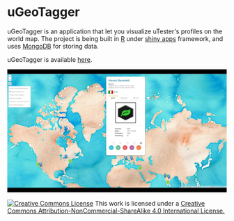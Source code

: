 # uGeoTagger
uGeoTagger is an application that let you visualize uTester's profiles on the world map.
The project is being built in [R](https://www.r-project.org) under [shiny apps](https://www.shinyapps.io) framework, and uses [MongoDB](https://www.mongodb.com) for storing data.

uGeoTagger is available [here](http://apps.alessiobenedetti.com/shiny/uGeoTagger/).

![background](uGeoTagger_bckgd.jpg)

<a rel="license" href="http://creativecommons.org/licenses/by-nc-sa/4.0/"><img alt="Creative Commons License" style="border-width:0" src="https://i.creativecommons.org/l/by-nc-sa/4.0/80x15.png" /></a> This work is licensed under a <a rel="license" href="http://creativecommons.org/licenses/by-nc-sa/4.0/">Creative Commons Attribution-NonCommercial-ShareAlike 4.0 International License.</a>
